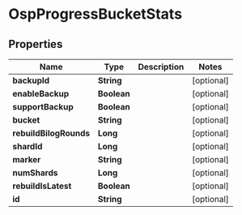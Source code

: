 # OspProgressBucketStats

## Properties
Name | Type | Description | Notes
------------ | ------------- | ------------- | -------------
**backupId** | **String** |  |  [optional]
**enableBackup** | **Boolean** |  |  [optional]
**supportBackup** | **Boolean** |  |  [optional]
**bucket** | **String** |  |  [optional]
**rebuildBilogRounds** | **Long** |  |  [optional]
**shardId** | **Long** |  |  [optional]
**marker** | **String** |  |  [optional]
**numShards** | **Long** |  |  [optional]
**rebuildIsLatest** | **Boolean** |  |  [optional]
**id** | **String** |  |  [optional]
